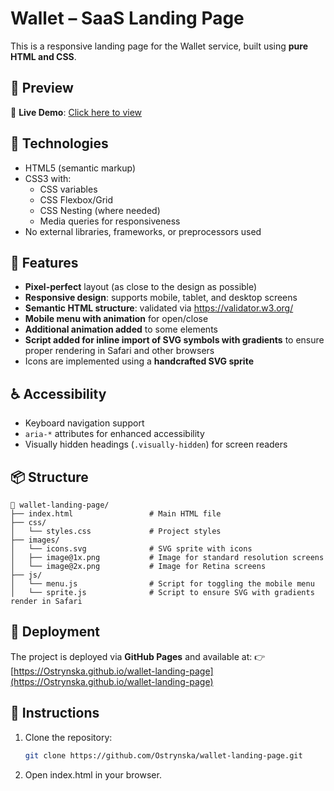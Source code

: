# Wallet – SaaS Landing Page

This is a responsive landing page for the Wallet service, built using **pure HTML and CSS**.

## 📸 Preview

🔗 **Live Demo**: [Click here to view](https://your-username.github.io/wallet-landing-page)

## 🔧 Technologies

- HTML5 (semantic markup)
- CSS3 with:
  - CSS variables
  - CSS Flexbox/Grid
  - CSS Nesting (where needed)
  - Media queries for responsiveness
- No external libraries, frameworks, or preprocessors used

## 🎨 Features

- **Pixel-perfect** layout (as close to the design as possible)
- **Responsive design**: supports mobile, tablet, and desktop screens
- **Semantic HTML structure**: validated via https://validator.w3.org/
- **Mobile menu with animation** for open/close
- **Additional animation added** to some elements
- **Script added for inline import of SVG symbols with gradients** to ensure proper rendering in Safari and other browsers
- Icons are implemented using a **handcrafted SVG sprite**

## ♿ Accessibility

- Keyboard navigation support
- `aria-*` attributes for enhanced accessibility
- Visually hidden headings (`.visually-hidden`) for screen readers

## 📦 Structure

```
📁 wallet-landing-page/
├── index.html                 # Main HTML file
├── css/
│   └── styles.css             # Project styles
├── images/
│   └── icons.svg              # SVG sprite with icons
│   ├── image@1x.png           # Image for standard resolution screens
│   └── image@2x.png           # Image for Retina screens
├── js/
│   └── menu.js                # Script for toggling the mobile menu
│   └── sprite.js              # Script to ensure SVG with gradients render in Safari
```

## 🚀 Deployment

The project is deployed via **GitHub Pages** and available at:
👉 [https://Ostrynska.github.io/wallet-landing-page](https://Ostrynska.github.io/wallet-landing-page)

## 🧩 Instructions

1. Clone the repository:
   ```bash
   git clone https://github.com/Ostrynska/wallet-landing-page.git
   
2. Open index.html in your browser.

